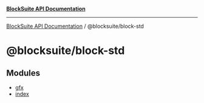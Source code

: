 [**BlockSuite API Documentation**](../../README.md)

***

[BlockSuite API Documentation](../../README.md) / @blocksuite/block-std

# @blocksuite/block-std

## Modules

- [gfx](gfx/README.md)
- [index](index/README.md)
